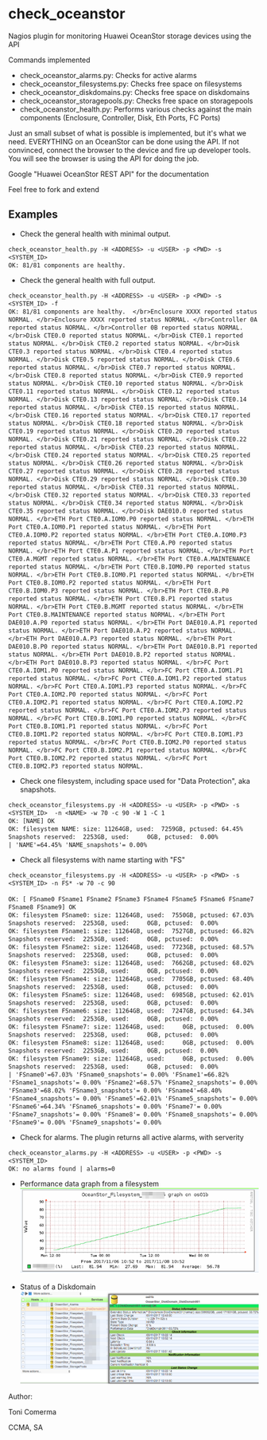 # check_oceanstor

Nagios plugin for monitoring Huawei OceanStor storage devices using the API

Commands implemented
- check_oceanstor_alarms.py: Checks for active alarms
- check_oceanstor_filesystems.py: Checks free space on filesystems
- check_oceanstor_diskdomains.py: Checks free space on diskdomains
- check_oceanstor_storagepools.py: Checks free space on storagepools
- check_oceanstor_health.py: Performs various checks against the main components (Enclosure, Controller, Disk, Eth Ports, FC Ports)

Just an small subset of what is possible is implemented, but it's what we need.
EVERYTHING on an OceanStor can be done using the API. If not convinced,
connect the browser to the device and fire up developer tools. You will see
the browser is using the API for doing the job.

Google "Huawei OceanStor REST API" for the documentation

Feel free to fork and extend

## Examples

* Check the general health with minimal output.
```
check_oceanstor_health.py -H <ADDRESS> -u <USER> -p <PWD> -s <SYSTEM_ID>
OK: 81/81 components are healthy.
```

* Check the general health with full output.
```
check_oceanstor_health.py -H <ADDRESS> -u <USER> -p <PWD> -s <SYSTEM_ID> -f
OK: 81/81 components are healthy.  </br>Enclosure XXXX reported status NORMAL. </br>Enclosure XXXX reported status NORMAL. </br>Controller 0A reported status NORMAL. </br>Controller 0B reported status NORMAL. </br>Disk CTE0.0 reported status NORMAL. </br>Disk CTE0.1 reported status NORMAL. </br>Disk CTE0.2 reported status NORMAL. </br>Disk CTE0.3 reported status NORMAL. </br>Disk CTE0.4 reported status NORMAL. </br>Disk CTE0.5 reported status NORMAL. </br>Disk CTE0.6 reported status NORMAL. </br>Disk CTE0.7 reported status NORMAL. </br>Disk CTE0.8 reported status NORMAL. </br>Disk CTE0.9 reported status NORMAL. </br>Disk CTE0.10 reported status NORMAL. </br>Disk CTE0.11 reported status NORMAL. </br>Disk CTE0.12 reported status NORMAL. </br>Disk CTE0.13 reported status NORMAL. </br>Disk CTE0.14 reported status NORMAL. </br>Disk CTE0.15 reported status NORMAL. </br>Disk CTE0.16 reported status NORMAL. </br>Disk CTE0.17 reported status NORMAL. </br>Disk CTE0.18 reported status NORMAL. </br>Disk CTE0.19 reported status NORMAL. </br>Disk CTE0.20 reported status NORMAL. </br>Disk CTE0.21 reported status NORMAL. </br>Disk CTE0.22 reported status NORMAL. </br>Disk CTE0.23 reported status NORMAL. </br>Disk CTE0.24 reported status NORMAL. </br>Disk CTE0.25 reported status NORMAL. </br>Disk CTE0.26 reported status NORMAL. </br>Disk CTE0.27 reported status NORMAL. </br>Disk CTE0.28 reported status NORMAL. </br>Disk CTE0.29 reported status NORMAL. </br>Disk CTE0.30 reported status NORMAL. </br>Disk CTE0.31 reported status NORMAL. </br>Disk CTE0.32 reported status NORMAL. </br>Disk CTE0.33 reported status NORMAL. </br>Disk CTE0.34 reported status NORMAL. </br>Disk CTE0.35 reported status NORMAL. </br>Disk DAE010.0 reported status NORMAL. </br>ETH Port CTE0.A.IOM0.P0 reported status NORMAL. </br>ETH Port CTE0.A.IOM0.P1 reported status NORMAL. </br>ETH Port CTE0.A.IOM0.P2 reported status NORMAL. </br>ETH Port CTE0.A.IOM0.P3 reported status NORMAL. </br>ETH Port CTE0.A.P0 reported status NORMAL. </br>ETH Port CTE0.A.P1 reported status NORMAL. </br>ETH Port CTE0.A.MGMT reported status NORMAL. </br>ETH Port CTE0.A.MAINTENANCE reported status NORMAL. </br>ETH Port CTE0.B.IOM0.P0 reported status NORMAL. </br>ETH Port CTE0.B.IOM0.P1 reported status NORMAL. </br>ETH Port CTE0.B.IOM0.P2 reported status NORMAL. </br>ETH Port CTE0.B.IOM0.P3 reported status NORMAL. </br>ETH Port CTE0.B.P0 reported status NORMAL. </br>ETH Port CTE0.B.P1 reported status NORMAL. </br>ETH Port CTE0.B.MGMT reported status NORMAL. </br>ETH Port CTE0.B.MAINTENANCE reported status NORMAL. </br>ETH Port DAE010.A.P0 reported status NORMAL. </br>ETH Port DAE010.A.P1 reported status NORMAL. </br>ETH Port DAE010.A.P2 reported status NORMAL. </br>ETH Port DAE010.A.P3 reported status NORMAL. </br>ETH Port DAE010.B.P0 reported status NORMAL. </br>ETH Port DAE010.B.P1 reported status NORMAL. </br>ETH Port DAE010.B.P2 reported status NORMAL. </br>ETH Port DAE010.B.P3 reported status NORMAL. </br>FC Port CTE0.A.IOM1.P0 reported status NORMAL. </br>FC Port CTE0.A.IOM1.P1 reported status NORMAL. </br>FC Port CTE0.A.IOM1.P2 reported status NORMAL. </br>FC Port CTE0.A.IOM1.P3 reported status NORMAL. </br>FC Port CTE0.A.IOM2.P0 reported status NORMAL. </br>FC Port CTE0.A.IOM2.P1 reported status NORMAL. </br>FC Port CTE0.A.IOM2.P2 reported status NORMAL. </br>FC Port CTE0.A.IOM2.P3 reported status NORMAL. </br>FC Port CTE0.B.IOM1.P0 reported status NORMAL. </br>FC Port CTE0.B.IOM1.P1 reported status NORMAL. </br>FC Port CTE0.B.IOM1.P2 reported status NORMAL. </br>FC Port CTE0.B.IOM1.P3 reported status NORMAL. </br>FC Port CTE0.B.IOM2.P0 reported status NORMAL. </br>FC Port CTE0.B.IOM2.P1 reported status NORMAL. </br>FC Port CTE0.B.IOM2.P2 reported status NORMAL. </br>FC Port CTE0.B.IOM2.P3 reported status NORMAL.
```

* Check one filesystem, including space used for "Data Protection", aka snapshots.
```
check_oceanstor_filesystems.py -H <ADDRESS> -u <USER> -p <PWD> -s <SYSTEM_ID>  -n <NAME> -w 70 -c 90 -W 1 -C 1
OK: [NAME] OK
OK: filesystem NAME: size: 11264GB, used:  7259GB, pctused: 64.45% Snapshots reserved:  2253GB, used:     0GB, pctused:  0.00%
| 'NAME'=64.45% 'NAME_snapshots'= 0.00%
```

* Check all filesystems with name starting with "FS"
```
check_oceanstor_filesystems.py -H <ADDRESS> -u <USER> -p <PWD> -s <SYSTEM_ID> -n FS* -w 70 -c 90

OK: [ FSname0 FSname1 FSname2 FSname3 FSname4 FSname5 FSname6 FSname7 FSname8 FSname9] OK
OK: filesystem FSname0: size: 11264GB, used:  7550GB, pctused: 67.03% Snapshots reserved:  2253GB, used:     0GB, pctused:  0.00%
OK: filesystem FSname1: size: 11264GB, used:  7527GB, pctused: 66.82% Snapshots reserved:  2253GB, used:     0GB, pctused:  0.00%
OK: filesystem FSname2: size: 11264GB, used:  7723GB, pctused: 68.57% Snapshots reserved:  2253GB, used:     0GB, pctused:  0.00%
OK: filesystem FSname3: size: 11264GB, used:  7662GB, pctused: 68.02% Snapshots reserved:  2253GB, used:     0GB, pctused:  0.00%
OK: filesystem FSname4: size: 11264GB, used:  7705GB, pctused: 68.40% Snapshots reserved:  2253GB, used:     0GB, pctused:  0.00%
OK: filesystem FSname5: size: 11264GB, used:  6985GB, pctused: 62.01% Snapshots reserved:  2253GB, used:     0GB, pctused:  0.00%
OK: filesystem FSname6: size: 11264GB, used:  7247GB, pctused: 64.34% Snapshots reserved:  2253GB, used:     0GB, pctused:  0.00%
OK: filesystem FSname7: size: 11264GB, used:     0GB, pctused:  0.00% Snapshots reserved:  2253GB, used:     0GB, pctused:  0.00%
OK: filesystem FSname8: size: 11264GB, used:     0GB, pctused:  0.00% Snapshots reserved:  2253GB, used:     0GB, pctused:  0.00%
OK: filesystem FSname9: size: 11264GB, used:     0GB, pctused:  0.00% Snapshots reserved:  2253GB, used:     0GB, pctused:  0.00%
| 'FSname0'=67.03% 'FSname0_snapshots'= 0.00% 'FSname1'=66.82% 'FSname1_snapshots'= 0.00% 'FSname2'=68.57% 'FSname2_snapshots'= 0.00% 'FSname3'=68.02% 'FSname3_snapshots'= 0.00% 'FSname4'=68.40% 'FSname4_snapshots'= 0.00% 'FSname5'=62.01% 'FSname5_snapshots'= 0.00% 'FSname6'=64.34% 'FSname6_snapshots'= 0.00% 'FSname7'= 0.00% 'FSname7_snapshots'= 0.00% 'FSname8'= 0.00% 'FSname8_snapshots'= 0.00% 'FSname9'= 0.00% 'FSname9_snapshots'= 0.00%
```

* Check for alarms. The plugin returns all active alarms, with serverity
```
check_oceanstor_alarms.py -H <ADDRESS> -u <USER> -p <PWD> -s <SYSTEM_ID>
OK: no alarms found | alarms=0

```


* Performance data graph from a filesystem
![Filesystem usage](images/filesystem_performance.png?raw=true "Filesystem usage")

* Status of a Diskdomain
![DiskDomain Usage](images/diskdomain_status.png?raw=true "Diskdomain status")

Author:

   Toni Comerma

   CCMA, SA
